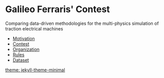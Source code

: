 # Galileo Ferraris' Contest

Comparing data-driven methodologies for the  multi-physics simulation of traction electrical machines

- <a href="https://github.com/cadema-PoliTO/GalFer_contest/blob/main/Presentations/motivation.pdf" target="_blank">Motivation
- <a href="https://github.com/cadema-PoliTO/GalFer_contest/blob/main/Presentations/contest.pdf" target="_blank">Contest
- <a href="https://github.com/cadema-PoliTO/GalFer_contest/blob/main/Presentations/organization.pdf" target="_blank">Organization
- <a href="https://github.com/cadema-PoliTO/GalFer_contest/blob/main/Presentations/rules.pdf" target="_blank">Rules
- <a href="https://github.com/cadema-PoliTO/GalFer_contest/blob/main/Presentations/dataset.pdf" target="_blank">Dataset

theme: jekyll-theme-minimal
